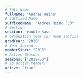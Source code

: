 ```yaml
---
# Full Name
fullName: "Andrea Reino"
# Suffixed Name
suffixedName: "Andrea Reino ’20"
# Section
section: "Double Bass"
# Graduation Year (or name suffix)
gradYear: "2020"
# Year Joined
memberSince: "2016"
# Active Seasons
seasons: ["2019/20"]
# Is active member?
active: "true"
---
```


